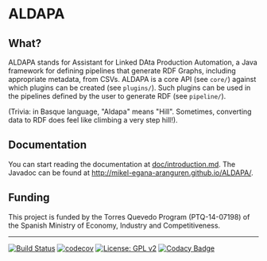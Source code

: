ALDAPA
======

## What?

ALDAPA stands for Assistant for Linked DAta Production Automation, a Java framework for defining pipelines that generate RDF Graphs, including appropriate metadata, from CSVs. ALDAPA is a core API (see `core/`) against which plugins can be created (see `plugins/`). Such plugins can be used in the pipelines defined by the user to generate RDF (see `pipeline/`).

(Trivia: in Basque language, "Aldapa" means "Hill". Sometimes, converting data to RDF does feel like climbing a very step hill!).

## Documentation

You can start reading the documentation at [doc/introduction.md](doc/index.md). The Javadoc can be found at http://mikel-egana-aranguren.github.io/ALDAPA/.

## Funding

This project is funded by the Torres Quevedo Program (PTQ-14-07198) of the Spanish Ministry of Economy, Industry and Competitiveness. 


---

[![Build Status](https://travis-ci.org/mikel-egana-aranguren/ALDAPA.svg?branch=develop)](https://travis-ci.org/mikel-egana-aranguren/ALDAPA) 
[![codecov](https://codecov.io/gh/mikel-egana-aranguren/ALDAPA/branch/develop/graph/badge.svg)](https://codecov.io/gh/mikel-egana-aranguren/ALDAPA) 
[![License: GPL v2](https://img.shields.io/badge/License-GPL%20v2-blue.svg)](https://github.com/mikel-egana-aranguren/ALDAPA/blob/master/LICENSE)
[![Codacy Badge](https://api.codacy.com/project/badge/Grade/b07a17dfb28a4e0784cbefcc9cfb8692)](https://www.codacy.com/app/mikel-egana-aranguren/ALDAPA?utm_source=github.com&amp;utm_medium=referral&amp;utm_content=mikel-egana-aranguren/ALDAPA&amp;utm_campaign=Badge_Grade)

